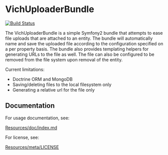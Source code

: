 VichUploaderBundle
==================

[![Build Status](https://secure.travis-ci.org/dustin10/VichUploaderBundle.png?branch=master)](http://travis-ci.org/dustin10/VichUploaderBundle)

The VichUploaderBundle is a simple Symfony2 bundle that attempts to ease file 
uploads that are attached to an entity. The bundle will automatically name and 
save the uploaded file according to the configuration specified on a per property
basis. The bundle also provides templating helpers for generating URLs to the 
file as well. The file can also be configured to be removed from the file system 
upon removal of the entity.

Current limitations:

- Doctrine ORM and MongoDB
- Saving/deleting files to the local filesystem only
- Generating a relative url for the file only

## Documentation

For usage documentation, see:

[Resources/doc/index.md](https://github.com/dustin10/VichUploaderBundle/blob/master/Resources/doc/index.md)
    

For license, see:

[Resources/meta/LICENSE](https://github.com/dustin10/VichUploaderBundle/blob/master/Resources/meta/LICENSE)